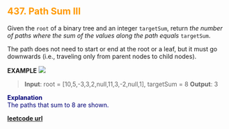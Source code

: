 <h2 style="color:#F90;">437. Path Sum III</h2>

Given the `root` of a binary tree and an integer `targetSum`, return *the number of paths where the sum of the values along the path equals* `targetSum`.

The path does not need to start or end at the root or a leaf, but it must go downwards (i.e., traveling only from parent nodes to child nodes).


**EXAMPLE**
<img src="https://assets.leetcode.com/uploads/2021/04/09/pathsum3-1-tree.jpg" />
>**Input**: root = [10,5,-3,3,2,null,11,3,-2,null,1], targetSum = 8
**Output**: 3

<p style="color:#007;">
<b>Explanation</b><br>
The paths that sum to 8 are shown.
</p>

**[leetcode url](https://leetcode.com/problems/path-sum-iii/description/)**
